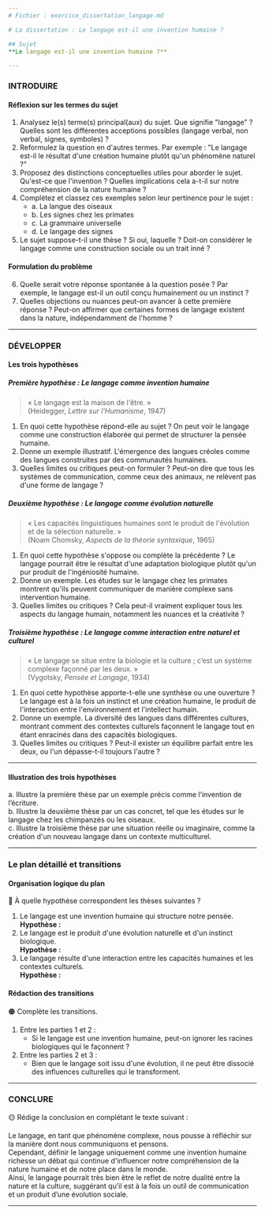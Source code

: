 ```yaml
---
# Fichier : exercice_dissertation_langage.md

# La dissertation : Le langage est-il une invention humaine ?

## Sujet
**Le langage est-il une invention humaine ?**

---
```


### INTRODUIRE

#### Réflexion sur les termes du sujet

1. Analysez le(s) terme(s) principal(aux) du sujet. Que signifie "langage" ? Quelles sont les différentes acceptions possibles (langage verbal, non verbal, signes, symboles) ?
2. Reformulez la question en d'autres termes. Par exemple : "Le langage est-il le résultat d'une création humaine plutôt qu'un phénomène naturel ?"
3. Proposez des distinctions conceptuelles utiles pour aborder le sujet. Qu'est-ce que l'invention ? Quelles implications cela a-t-il sur notre compréhension de la nature humaine ?
4. Complétez et classez ces exemples selon leur pertinence pour le sujet :
   - a. La langue des oiseaux
   - b. Les signes chez les primates
   - c. La grammaire universelle
   - d. Le langage des signes
5. Le sujet suppose-t-il une thèse ? Si oui, laquelle ? Doit-on considérer le langage comme une construction sociale ou un trait inné ?

#### Formulation du problème

6. Quelle serait votre réponse spontanée à la question posée ? Par exemple, le langage est-il un outil conçu humainement ou un instinct ?
7. Quelles objections ou nuances peut-on avancer à cette première réponse ? Peut-on affirmer que certaines formes de langage existent dans la nature, indépendamment de l'homme ?

---

### DÉVELOPPER

#### Les trois hypothèses

##### Première hypothèse : Le langage comme invention humaine

> « Le langage est la maison de l'être. »  
> (Heidegger, *Lettre sur l'Humanisme*, 1947)

1. En quoi cette hypothèse répond-elle au sujet ? On peut voir le langage comme une construction élaborée qui permet de structurer la pensée humaine.
2. Donne un exemple illustratif. L'émergence des langues créoles comme des langues construites par des communautés humaines.
3. Quelles limites ou critiques peut-on formuler ? Peut-on dire que tous les systèmes de communication, comme ceux des animaux, ne relèvent pas d'une forme de langage ?

##### Deuxième hypothèse : Le langage comme évolution naturelle

> « Les capacités linguistiques humaines sont le produit de l'évolution et de la sélection naturelle. »  
> (Noam Chomsky, *Aspects de la théorie syntaxique*, 1965)

1. En quoi cette hypothèse s'oppose ou complète la précédente ? Le langage pourrait être le résultat d'une adaptation biologique plutôt qu'un pur produit de l'ingéniosité humaine.
2. Donne un exemple. Les études sur le langage chez les primates montrent qu'ils peuvent communiquer de manière complexe sans intervention humaine.
3. Quelles limites ou critiques ? Cela peut-il vraiment expliquer tous les aspects du langage humain, notamment les nuances et la créativité ?

##### Troisième hypothèse : Le langage comme interaction entre naturel et culturel

> « Le langage se situe entre la biologie et la culture ; c’est un système complexe façonné par les deux. »  
> (Vygotsky, *Pensée et Langage*, 1934)

1. En quoi cette hypothèse apporte-t-elle une synthèse ou une ouverture ? Le langage est à la fois un instinct et une création humaine, le produit de l'interaction entre l'environnement et l'intellect humain.
2. Donne un exemple. La diversité des langues dans différentes cultures, montrant comment des contextes culturels façonnent le langage tout en étant enracinés dans des capacités biologiques.
3. Quelles limites ou critiques ? Peut-il exister un équilibre parfait entre les deux, ou l'un dépasse-t-il toujours l'autre ?

---

#### Illustration des trois hypothèses

a. Illustre la première thèse par un exemple précis comme l’invention de l’écriture.  
b. Illustre la deuxième thèse par un cas concret, tel que les études sur le langage chez les chimpanzés ou les oiseaux.  
c. Illustre la troisième thèse par une situation réelle ou imaginaire, comme la création d'un nouveau langage dans un contexte multiculturel.

---

### Le plan détaillé et transitions

#### Organisation logique du plan

🔴 À quelle hypothèse correspondent les thèses suivantes ?

1. Le langage est une invention humaine qui structure notre pensée.  
   **Hypothèse :**
2. Le langage est le produit d'une évolution naturelle et d'un instinct biologique.  
   **Hypothèse :**
3. Le langage résulte d'une interaction entre les capacités humaines et les contextes culturels.  
   **Hypothèse :**

#### Rédaction des transitions

🟠 Complète les transitions.

1. Entre les parties 1 et 2 :  
   - Si le langage est une invention humaine, peut-on ignorer les racines biologiques qui le façonnent ?
2. Entre les parties 2 et 3 :  
   - Bien que le langage soit issu d'une évolution, il ne peut être dissocié des influences culturelles qui le transforment.

---

### CONCLURE

🟡 Rédige la conclusion en complétant le texte suivant :

Le langage, en tant que phénomène complexe, nous pousse à réfléchir sur la manière dont nous communiquons et pensons.  
Cependant, définir le langage uniquement comme une invention humaine richesse un débat qui continue d'influencer notre compréhension de la nature humaine et de notre place dans le monde.  
Ainsi, le langage pourrait très bien être le reflet de notre dualité entre la nature et la culture, suggérant qu’il est à la fois un outil de communication et un produit d’une évolution sociale.  

---